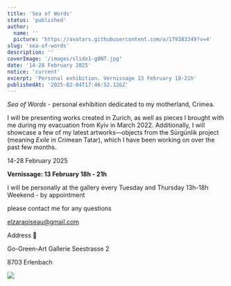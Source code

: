 ```yaml
---
title: 'Sea of Words'
status: 'published'
author:
  name: ''
  picture: 'https://avatars.githubusercontent.com/u/179383349?v=4'
slug: 'sea-of-words'
description: ''
coverImage: '/images/slide1-g0NT.jpg'
date: '14-28 February 2025'
notice: 'current'
excerpt: 'Personal exhibition. Vernissage 13 February 18-21h'
publishedAt: '2025-02-04T17:46:52.126Z'
---
```


*Sea of Words* - personal exhibition dedicated to my motherland, Crimea.

I will be presenting works created in Zurich, as well as pieces I brought with me during my evacuation from Kyiv in March 2022. Additionally, I will showcase a few of my latest artworks—objects from the Sürgünlik project (meaning *Exile* in Crimean Tatar), which I have been working on over the past few months.

14-28 February 2025

**Vernissage: 13 February 18h - 21h**

I will be personally at the gallery every Tuesday and Thursday 13h-18h Weekend - by appointment

please contact me for any questions

elzaraoiseau@gmail.com

Address 📍

Go-Green-Art Gallerie Seestrasse 2

8703 Erlenbach

![](/images/slide1-A0Nz.jpg)